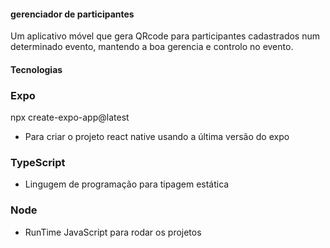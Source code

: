 #### gerenciador de participantes

Um aplicativo móvel que gera QRcode para participantes cadastrados num determinado evento, mantendo a boa gerencia e controlo no evento.

#### Tecnologias

### Expo
npx create-expo-app@latest
- Para criar o projeto react native usando a última versão do expo

### TypeScript
- Lingugem de programação para tipagem estática

### Node
- RunTime JavaScript para rodar os projetos

